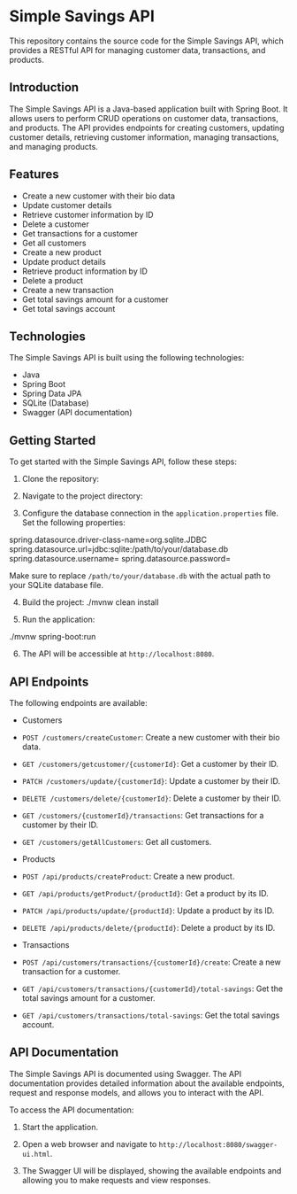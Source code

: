 # Simple Savings API

This repository contains the source code for the Simple Savings API, which provides a RESTful API for managing customer data, transactions, and products.


## Introduction

The Simple Savings API is a Java-based application built with Spring Boot. It allows users to perform CRUD operations on customer data, transactions, and products. The API provides endpoints for creating customers, updating customer details, retrieving customer information, managing transactions, and managing products.

## Features

- Create a new customer with their bio data
- Update customer details
- Retrieve customer information by ID
- Delete a customer
- Get transactions for a customer
- Get all customers
- Create a new product
- Update product details
- Retrieve product information by ID
- Delete a product
- Create a new transaction
- Get total savings amount for a customer
- Get total savings account

## Technologies

The Simple Savings API is built using the following technologies:

- Java
- Spring Boot
- Spring Data JPA
- SQLite (Database)
- Swagger (API documentation)

## Getting Started

To get started with the Simple Savings API, follow these steps:

1. Clone the repository:

2. Navigate to the project directory:

3. Configure the database connection in the `application.properties` file. Set the following properties:

spring.datasource.driver-class-name=org.sqlite.JDBC
spring.datasource.url=jdbc:sqlite:/path/to/your/database.db
spring.datasource.username=
spring.datasource.password=

Make sure to replace `/path/to/your/database.db` with the actual path to your SQLite database file.

4. Build the project:
./mvnw clean install


5. Run the application:

./mvnw spring-boot:run


6. The API will be accessible at `http://localhost:8080`.

## API Endpoints

The following endpoints are available:

- Customers
- `POST /customers/createCustomer`: Create a new customer with their bio data.
- `GET /customers/getcustomer/{customerId}`: Get a customer by their ID.
- `PATCH /customers/update/{customerId}`: Update a customer by their ID.
- `DELETE /customers/delete/{customerId}`: Delete a customer by their ID.
- `GET /customers/{customerId}/transactions`: Get transactions for a customer by their ID.
- `GET /customers/getAllCustomers`: Get all customers.

- Products
- `POST /api/products/createProduct`: Create a new product.
- `GET /api/products/getProduct/{productId}`: Get a product by its ID.
- `PATCH /api/products/update/{productId}`: Update a product by its ID.
- `DELETE /api/products/delete/{productId}`: Delete a product by its ID.

- Transactions
- `POST /api/customers/transactions/{customerId}/create`: Create a new transaction for a customer.
- `GET /api/customers/transactions/{customerId}/total-savings`: Get the total savings amount for a customer.
- `GET /api/customers/transactions/total-savings`: Get the total savings account.

## API Documentation

The Simple Savings API is documented using Swagger. The API documentation provides detailed information about the available endpoints, request and response models, and allows you to interact with the API.

To access the API documentation:

1. Start the application.

2. Open a web browser and navigate to `http://localhost:8080/swagger-ui.html`.

3. The Swagger UI will be displayed, showing the available endpoints and allowing you to make requests and view responses.


